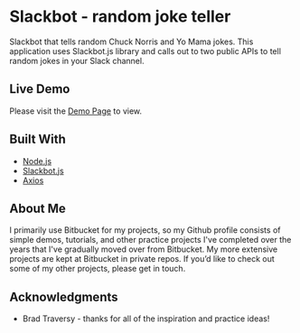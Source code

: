# Slackbot - random joke teller
Slackbot that tells random Chuck Norris and Yo Mama jokes.  This application uses Slackbot.js library and calls out to two public APIs to tell random jokes in your Slack channel. 

## Live Demo

Please visit the [Demo Page](https://bradbarkel.github.io/slackbot-jokes/) to view.
 
## Built With
* [Node.js](https://nodejs.org/en/)
* [Slackbot.js](https://github.com/mishk0/slack-bot-api)
* [Axios](https://www.npmjs.com/package/axios)

## About Me
I primarily use Bitbucket for my projects, so my Github profile consists of simple demos, tutorials, and other practice projects I've completed over the years that I've gradually moved over from Bitbucket. My more extensive projects are kept at Bitbucket in private repos. If you’d like to check out some of my other projects, please get in touch.

## Acknowledgments
* Brad Traversy - thanks for all of the inspiration and practice ideas!
